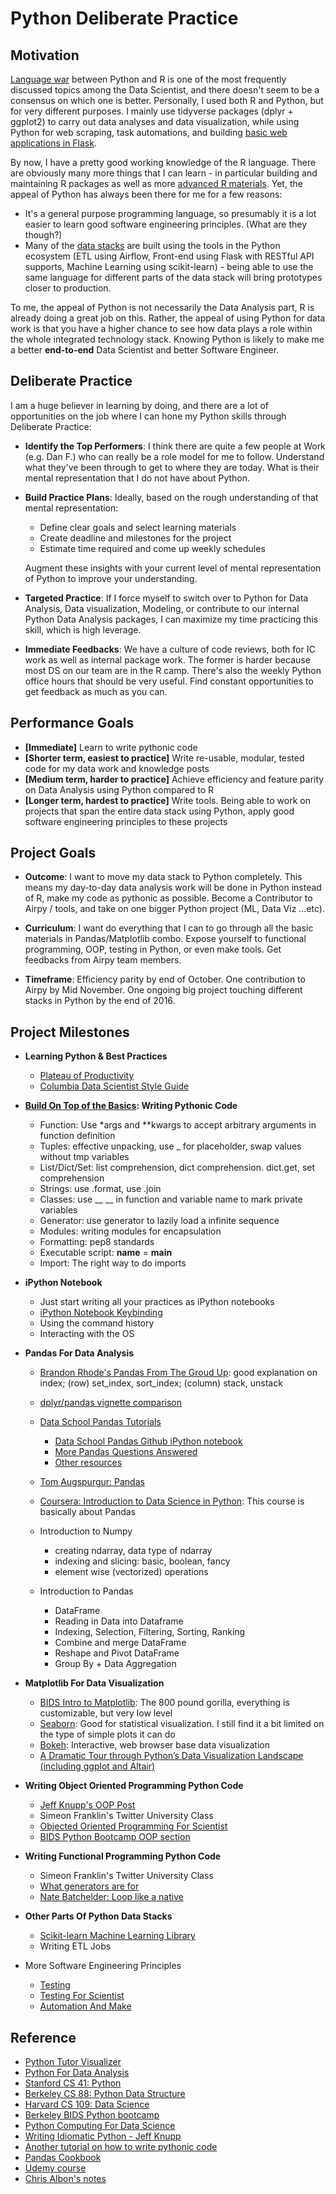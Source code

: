 # Python Deliberate Practice

## Motivation

[Language war] between Python and R is one of the most frequently discussed topics among the Data Scientist, and there doesn't seem to be a consensus on which one is better. Personally, I used both R and Python, but for very different purposes. I mainly use tidyverse packages (dplyr + ggplot2) to carry out data analyses and data visualization, while using Python for web scraping, task automations, and building [basic web applications in Flask]. 

By now, I have a pretty good working knowledge of the R language. There are obviously many more things that I can learn - in particular building and maintaining R packages as well as more [advanced R materials]. Yet, the appeal of Python has always been there for me for a few reasons: 

* It's a general purpose programming language, so presumably it is a lot easier to learn good software engineering principles. (What are they though?)
* Many of the [data stacks] are built using the tools in the Python ecosystem (ETL using Airflow, Front-end using Flask with RESTful API supports, Machine Learning using scikit-learn) - being able to use the same language for different parts of the data stack will bring prototypes closer to production.

To me, the appeal of Python is not necessarily the Data Analysis part, R is already doing a great job on this. Rather, the appeal of using Python for data work is that you have a higher chance to see how data plays a role within the whole integrated technology stack. Knowing Python is likely to make me a better **end-to-end** Data Scientist and better Software Engineer.

## Deliberate Practice

I am a huge believer in learning by doing, and there are a lot of opportunities on the job where I can hone my Python skills through Deliberate Practice:

* **Identify the Top Performers**: I think there are quite a few people at Work (e.g. Dan F.) who can really be a role model for me to follow. Understand what they've been through to get to where they are today. What is their mental representation that I do not have about Python.

* **Build Practice Plans**: Ideally, based on the rough understanding of that mental representation:

    * Define clear goals and select learning materials
    * Create deadline and milestones for the project
    * Estimate time required and come up weekly schedules

  Augment these insights with your current level of mental representation of Python to improve your understanding.

* **Targeted Practice**: If I force myself to switch over to Python for Data Analysis, Data visualization, Modeling, or contribute to our internal Python Data Analysis packages, I can maximize my time practicing this skill, which is high leverage.

* **Immediate Feedbacks**: We have a culture of code reviews, both for IC work as well as internal package work. The former is harder because most DS on our team are in the R camp. There's also the weekly Python office hours that should be very useful. Find constant opportunities to get feedback as much as you can.

## Performance Goals

* **[Immediate]** Learn to write pythonic code
* **[Shorter term, easiest to practice]** Write re-usable, modular, tested code for my data work and knowledge posts
* **[Medium term, harder to practice]** Achieve efficiency and feature parity on Data Analysis using Python compared to R
* **[Longer term, hardest to practice]** Write tools. Being able to work on projects that span the entire data stack using Python, apply good software engineering principles to these projects

## Project Goals

* **Outcome**: I want to move my data stack to Python completely. This means my day-to-day data analysis work will be done in Python instead of R, make my code as pythonic as possible. Become a Contributor to Airpy / tools, and take on one bigger Python project (ML, Data Viz ...etc).

* **Curriculum**: I want do everything that I can to go through all the basic materials in Pandas/Matplotlib combo. Expose yourself to functional programming, OOP, testing in Python, or even make tools. Get feedbacks from Airpy team members.

* **Timeframe**: Efficiency parity by end of October. One contribution to Airpy by Mid November. One ongoing big project touching different stacks in Python by the end of 2016.

## Project Milestones

* **Learning Python & Best Practices**
    * [Plateau of Productivity]
    * [Columbia Data Scientist Style Guide]

* **[Build On Top of the Basics]: Writing Pythonic Code**

    * Function: Use *args and **kwargs to accept arbitrary arguments in function definition
    * Tuples: effective unpacking, use _ for placeholder, swap values without tmp variables
    * List/Dict/Set: list comprehension, dict comprehension. dict.get, set comprehension
    * Strings: use .format, use .join
    * Classes: use __ __ in function and variable name to mark private variables
    * Generator: use generator to lazily load a infinite sequence
    * Modules: writing modules for encapsulation
    * Formatting: pep8 standards
    * Executable script: __name__ = __main__
    * Import: The right way to do imports

* **iPython Notebook**
    
    * Just start writing all your practices as iPython notebooks
    * [iPython Notebook Keybinding]
    * Using the command history
    * Interacting with the OS

* **Pandas For Data Analysis**

    * [Brandon Rhode's Pandas From The Groud Up]: good explanation on index; (row) set_index, sort_index; (column) stack, unstack
    * [dplyr/pandas vignette comparison]
    * [Data School Pandas Tutorials]
        * [Data School Pandas Github iPython notebook]
        * [More Pandas Questions Answered]
        * [Other resources]
    * [Tom Augspurgur: Pandas]
    * [Coursera: Introduction to Data Science in Python]: This course is basically about Pandas

    * Introduction to Numpy
        * creating ndarray, data type of ndarray
        * indexing and slicing: basic, boolean, fancy
        * element wise (vectorized) operations
    
    * Introduction to Pandas
        * DataFrame
        * Reading in Data into Dataframe
        * Indexing, Selection, Filtering, Sorting, Ranking
        * Combine and merge DataFrame
        * Reshape and Pivot DataFrame
        * Group By + Data Aggregation

* **Matplotlib For Data Visualization**

    * [BIDS Intro to Matplotlib]: The 800 pound gorilla, everything is customizable, but very low level
    * [Seaborn]: Good for statistical visualization. I still find it a bit limited on the type of simple plots it can do
    * [Bokeh]: Interactive, web browser base data visualization
    * [A Dramatic Tour through Python’s Data Visualization Landscape (including ggplot and Altair)]

* **Writing Object Oriented Programming Python Code**
    
    * [Jeff Knupp's OOP Post]
    * Simeon Franklin's Twitter University Class
    * [Objected Oriented Programming For Scientist]
    * [BIDS Python Bootcamp OOP section]

* **Writing Functional Programming Python Code**
    
    * Simeon Franklin's Twitter University Class
    * [What generators are for]
    * [Nate Batchelder: Loop like a native]

* **Other Parts Of Python Data Stacks** 
    
    * [Scikit-learn Machine Learning Library]
    * Writing ETL Jobs

* More Software Engineering Principles
    
    * [Testing]
    * [Testing For Scientist]
    * [Automation And Make]


## Reference

* [Python Tutor Visualizer]
* [Python For Data Analysis]
* [Stanford CS 41: Python]
* [Berkeley CS 88: Python Data Structure]
* [Harvard CS 109: Data Science]
* [Berkeley BIDS Python bootcamp]
* [Python Computing For Data Science]
* [Writing Idiomatic Python - Jeff Knupp]
* [Another tutorial on how to write pythonic code]
* [Pandas Cookbook]
* [Udemy course]
* [Chris Albon's notes]

[Language war]:http://www.dataschool.io/python-or-r-for-data-science/
[advanced R materials]:http://adv-r.had.co.nz/
[basic web applications in Flask]:https://github.com/robert8138/flask-google-calendar-api-project
[data stacks]:https://lab.getbase.com/productive-data-science-python/

[Plateau of Productivity]:http://pbpython.com/plateau-of-productivity.html
[Columbia Data Scientist Style Guide]:http://columbia-applied-data-science.github.io/pages/lowclass-python-style-guide.html

[iPython Notebook Keybinding]:https://www.webucator.com/blog/wp-content/uploads/2015/07/IPython-Notebook-Shortcuts.pdf

[Build On Top of the Basics]:http://stackoverflow.com/questions/2573135/python-progression-path-from-apprentice-to-guru
[Nate Batchelder: Loop like a native]:https://www.youtube.com/watch?time_continue=14&v=EnSu9hHGq5o
[What generators are for]:http://simeonfranklin.com/blog/2012/may/22/what-generators-are-for/

[Brandon Rhode's Pandas From The Groud Up]:https://www.youtube.com/watch?v=5JnMutdy6Fw
[dplyr/pandas vignette comparison]:http://nbviewer.jupyter.org/gist/TomAugspurger/6e052140eaa5fdb6e8c0
[Data School Pandas Tutorials]:http://www.dataschool.io/easier-data-analysis-with-pandas/
[Data School Pandas Github iPython notebook]:https://github.com/justmarkham/pandas-videos
[More Pandas Questions Answered]:https://www.youtube.com/watch?v=CWRKgBtZN18&list=PL5-da3qGB5ICCsgW1MxlZ0Hq8LL5U3u9y&index=31
[Other resources]:http://www.dataschool.io/best-python-pandas-resources/
[Tom Augspurgur: Pandas]:https://www.youtube.com/watch?v=otCriSKVV_8
[Coursera: Introduction to Data Science in Python]:https://www.coursera.org/learn/python-data-analysis/home/welcome
[Scikit-learn Machine Learning Library]:http://www.dataschool.io/machine-learning-with-scikit-learn/

[BIDS Intro to Matplotlib]:https://www.youtube.com/watch?v=j5P822TSCKs
[Seaborn]:https://stanford.edu/~mwaskom/software/seaborn/
[Bokeh]:http://bokeh.pydata.org/en/latest/
[A Dramatic Tour through Python’s Data Visualization Landscape (including ggplot and Altair)]:https://dansaber.wordpress.com/2016/10/02/a-dramatic-tour-through-pythons-data-visualization-landscape-including-ggplot-and-altair/

[Objected Oriented Programming For Scientist]:http://tjelvarolsson.com/blog/object-oriented-programming-for-scientists/
[Jeff Knupp's OOP Post]:https://jeffknupp.com/blog/2014/06/18/improve-your-python-python-classes-and-object-oriented-programming/
[BIDS Python Bootcamp OOP section]:https://www.youtube.com/watch?v=HQ0q6oMpOEs

[Testing]:http://katyhuff.github.io/python-testing/
[Testing For Scientist]:http://tjelvarolsson.com/blog/test-driven-develpment-for-scientists/
[Automation And Make]:http://swcarpentry.github.io/make-novice/

[Python Tutor Visualizer]:http://www.pythontutor.com/visualize.html#mode=edit
[Python For Data Analysis]:http://www3.canisius.edu/~yany/python/Python4DataAnalysis.pdf
[Stanford CS 41: Python]:http://stanfordpython.com/
[Berkeley CS 88: Python Data Structure]:http://cs88-website.github.io/
[Harvard CS 109: Data Science]:http://cs109.github.io/2015/
[Berkeley BIDS Python bootcamp]:https://bids.berkeley.edu/news/python-boot-camp-fall-2016-training-videos-available-online
[Josh Bloom's Python Computing For Data Science]:https://github.com/profjsb/python-seminar
[Python Computing For Data Science]:http://profjsb.github.io/python-seminar/
[Writing Idiomatic Python - Jeff Knupp]:http://share.sm3.su/writing_idiomatic_python_3.pdf
[Another tutorial on how to write pythonic code]:http://safehammad.com/downloads/python-idioms-2014-01-16.pdf
[Pandas Cookbook]:http://pandas.pydata.org/pandas-docs/stable/cookbook.html
[Udemy course]:https://www.udemy.com/learning-python-for-data-analysis-and-visualization/?ccManual=&couponCode=DEAL19
[Chris Albon's notes]:http://chrisalbon.com/